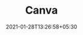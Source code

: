 ---
title: "Canva"
date: 2021-01-28T13:26:58+05:30
description: "Canva는 소셜 미디어 그래픽, 프레젠테이션, 포스터, 문서 및 기타 시각적 콘텐츠를 제작하는 데 사용되는 그래픽 디자인 플랫폼입니다. 앱에는 사용자가 사용할 수있는 템플릿이 이미 포함되어 있습니다. 이 플랫폼은 무료로 사용할 수 있으며 추가 기능을 위해 Canva Pro 및 Canva for Enterprise와 같은 유료 구독을 제공합니다."
weight: 1
link: https://www.canva.com
repo: https://www.canva.com
pinned: false
thumb: sites/Canva.png
---